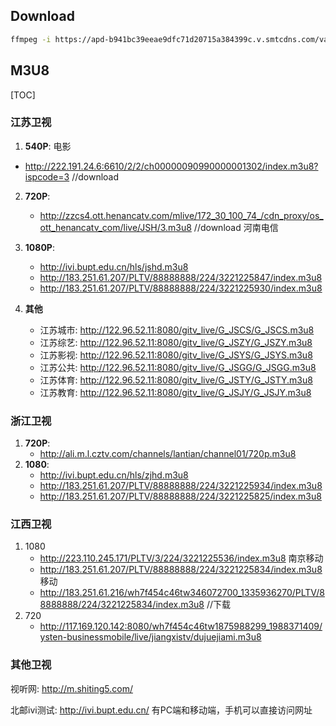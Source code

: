 ## Download

```bash
ffmpeg -i https://apd-b941bc39eeae9dfc71d20715a384399c.v.smtcdns.com/varietyts.tc.qq.com/Aa8MhgXVFpS0J_otD_95hBLfr29XXCFqzHZx4Rkvk_UA/KIeaOt-3KNd97k1rsBnfIPg8RTlj5lRclfZCZExCkUU0GOEzubJqGn5gVFqxb239GzRNSbC6OG4AEzGn2eMvIQHz1qAISVqq9AdwD6yrayPy2LWQ-qR4whqZ4smWF4EJ3icDPlq7rBe72vTvyT239xJC91JnDa3V/m0025n0v54z.321004.ts.m3u8?ver=4 -c:v copy -c:a copy -bsf:a aac_adtstoasc 1.mp4
```



## M3U8

[TOC]

### 江苏卫视
1. **540P**: 电影
  - http://222.191.24.6:6610/2/2/ch00000090990000001302/index.m3u8?ispcode=3   //download
2. **720P**:

   - http://zzcs4.ott.henancatv.com/mlive/172_30_100_74_/cdn_proxy/os_ott_henancatv_com/live/JSH/3.m3u8  	//download 河南电信
3. **1080P**: 
   - http://ivi.bupt.edu.cn/hls/jshd.m3u8 
   - http://183.251.61.207/PLTV/88888888/224/3221225847/index.m3u8
   - http://183.251.61.207/PLTV/88888888/224/3221225930/index.m3u8



4. **其他**
   - 江苏城市: http://122.96.52.11:8080/gitv_live/G_JSCS/G_JSCS.m3u8
   - 江苏综艺: http://122.96.52.11:8080/gitv_live/G_JSZY/G_JSZY.m3u8
   - 江苏影视: http://122.96.52.11:8080/gitv_live/G_JSYS/G_JSYS.m3u8
   - 江苏公共: http://122.96.52.11:8080/gitv_live/G_JSGG/G_JSGG.m3u8
   - 江苏体育: http://122.96.52.11:8080/gitv_live/G_JSTY/G_JSTY.m3u8
   - 江苏教育: http://122.96.52.11:8080/gitv_live/G_JSJY/G_JSJY.m3u8


### 浙江卫视
1. **720P**: 
   - http://ali.m.l.cztv.com/channels/lantian/channel01/720p.m3u8
2. **1080**:
   - http://ivi.bupt.edu.cn/hls/zjhd.m3u8
   - http://183.251.61.207/PLTV/88888888/224/3221225934/index.m3u8
   - http://183.251.61.207/PLTV/88888888/224/3221225825/index.m3u8




### 江西卫视

1. 1080
   - http://223.110.245.171/PLTV/3/224/3221225536/index.m3u8 南京移动
   - http://183.251.61.207/PLTV/88888888/224/3221225834/index.m3u8 移动
   - http://183.251.61.216/wh7f454c46tw346072700_1335936270/PLTV/88888888/224/3221225834/index.m3u8     //下载
2. 720
   - http://117.169.120.142:8080/wh7f454c46tw1875988299_1988371409/ysten-businessmobile/live/jiangxistv/dujuejiami.m3u8





### 其他卫视

视听网: http://m.shiting5.com/

北邮ivi测试: http://ivi.bupt.edu.cn/  有PC端和移动端，手机可以直接访问网址





